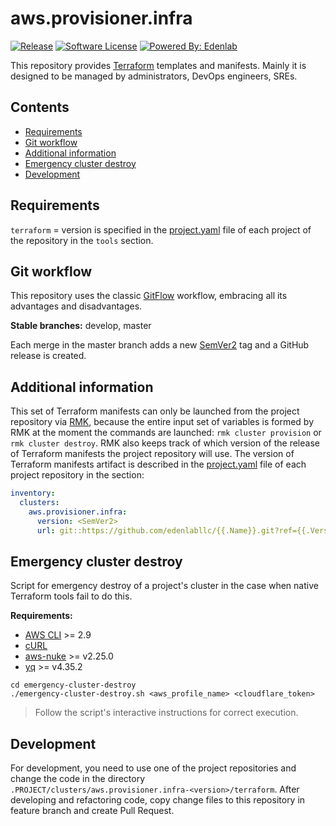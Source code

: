 # aws.provisioner.infra

[![Release](https://img.shields.io/github/v/release/edenlabllc/aws.provisioner.infra.svg?style=for-the-badge)](https://github.com/edenlabllc/aws.provisioner.infra/releases/latest)
[![Software License](https://img.shields.io/github/license/edenlabllc/aws.provisioner.infra.svg?style=for-the-badge)](LICENSE)
[![Powered By: Edenlab](https://img.shields.io/badge/powered%20by-edenlab-8A2BE2.svg?style=for-the-badge)](https://edenlab.io)

This repository provides [Terraform](https://www.terraform.io/) templates and manifests. 
Mainly it is designed to be managed by administrators, DevOps engineers, SREs.

## Contents

* [Requirements](#requirements)
* [Git workflow](#git-workflow)
* [Additional information](#additional-information)
* [Emergency cluster destroy](#emergency-cluster-destroy)
* [Development](#development)

## Requirements

`terraform` = version is specified in the [project.yaml](https://github.com/edenlabllc/rmk/blob/develop/docs/configuration/project-management/preparation-of-project-repository.md#projectyaml) file 
of each project of the repository in the `tools` section.

## Git workflow

This repository uses the classic [GitFlow](https://www.atlassian.com/git/tutorials/comparing-workflows/gitflow-workflow) workflow, 
embracing all its advantages and disadvantages.

**Stable branches:** develop, master

Each merge in the master branch adds a new [SemVer2](https://semver.org/) tag and a GitHub release is created.

## Additional information

This set of Terraform manifests can only be launched from the project repository via [RMK](https://github.com/edenlabllc/rmk), 
because the entire input set of variables is formed by RMK at the moment 
the commands are launched: `rmk cluster provision` or `rmk cluster destroy`.
RMK also keeps track of which version of the release of Terraform manifests the project repository will use.
The version of Terraform manifests artifact is described in the [project.yaml](https://github.com/edenlabllc/rmk/blob/develop/docs/configuration/project-management/preparation-of-project-repository.md#projectyaml) file of each 
project repository in the section:

```yaml
inventory:
  clusters:
    aws.provisioner.infra:
      version: <SemVer2>
      url: git::https://github.com/edenlabllc/{{.Name}}.git?ref={{.Version}}
```

## Emergency cluster destroy

Script for emergency destroy of a project's cluster in the case when native Terraform tools fail to do this.

**Requirements:**

* [AWS CLI](https://aws.amazon.com/cli/) >= 2.9
* [cURL](https://curl.se/)
* [aws-nuke](https://github.com/rebuy-de/aws-nuke) >= v2.25.0
* [yq](https://mikefarah.gitbook.io/yq) >= v4.35.2

```shell
cd emergency-cluster-destroy
./emergency-cluster-destroy.sh <aws_profile_name> <cloudflare_token>
```

> Follow the script's interactive instructions for correct execution.

## Development

For development, you need to use one of the project repositories and change the code 
in the directory `.PROJECT/clusters/aws.provisioner.infra-<version>/terraform`. 
After developing and refactoring code, copy change files to this repository in feature branch and create Pull Request.
